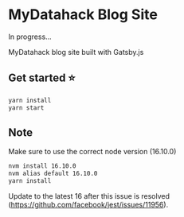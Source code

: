 # MyDatahack Blog Site

In progress...

MyDatahack blog site built with Gatsby.js

## Get started ⭐

```bash
yarn install
yarn start
```

## Note

Make sure to use the correct node version (16.10.0)

```bash
nvm install 16.10.0
nvm alias default 16.10.0
yarn install
```

Update to the latest 16 after this issue is resolved (https://github.com/facebook/jest/issues/11956).
